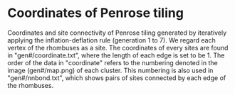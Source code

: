# Coordinates of Penrose tiling
 Coordinates and site connectivity  of Penrose tiling generated by iteratively applying the inflation-deflation rule (generation 1 to 7). We regard each vertex of the rhombuses as a site. The coordinates of every sites are found in "gen#/coordinate.txt", where the length of each edge is set to be 1. The order of the data in "coordinate" refers to the numbering denoted in the image (gen#/map.png) of each cluster. This numbering is also used in "gen#/nnbond.txt", which shows pairs of sites connected by each edge of the rhombuses.

 
